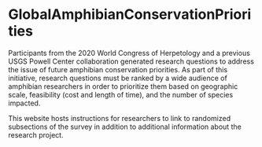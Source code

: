 # GlobalAmphibianConservationPriorities

Participants from the 2020 World Congress of Herpetology and a previous USGS Powell Center collaboration generated research questions to address the issue of future amphibian conservation priorities. As part of this initiative, research questions must be ranked by a wide audience of amphibian researchers in order to prioritize them based on geographic scale, feasibility (cost and length of time), and the number of species impacted.

This website hosts instructions for researchers to link to randomized subsections of the survey in addition to additional information about the research project.
